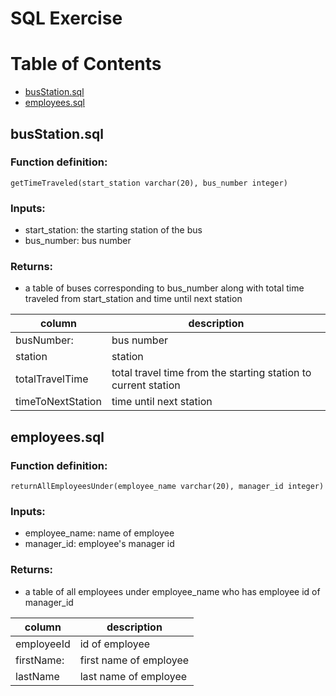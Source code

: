 # SQL Exercise

# Table of Contents
- [busStation.sql](#heading)
- [employees.sql](#heading-1)

## busStation.sql

### Function definition: 
`getTimeTraveled(start_station varchar(20), bus_number integer)`

### Inputs: 
- start_station: the starting station of the bus
- bus_number: bus number

### Returns:
- a table of buses corresponding to bus_number along with total time traveled from start_station and time until next station

| column                 | description                                                                          |
|------------------------|--------------------------------------------------------------------------------------|
|busNumber:              | bus number                                                                           |
|station                 | station                                                                              |
|totalTravelTime         | total travel time from the starting station to current station                       |
|timeToNextStation       | time until next station                                                              |


## employees.sql

### Function definition: 
`returnAllEmployeesUnder(employee_name varchar(20), manager_id integer)`

### Inputs:
- employee_name: name of employee
- manager_id: employee's manager id

### Returns:
- a table of all employees under employee_name who has employee id of manager_id

| column                 | description                                                                          |
|------------------------|--------------------------------------------------------------------------------------|
|employeeId              | id of employee                                                                       |
|firstName:              | first name of employee                                                               |
|lastName                | last name of employee                                                                |
